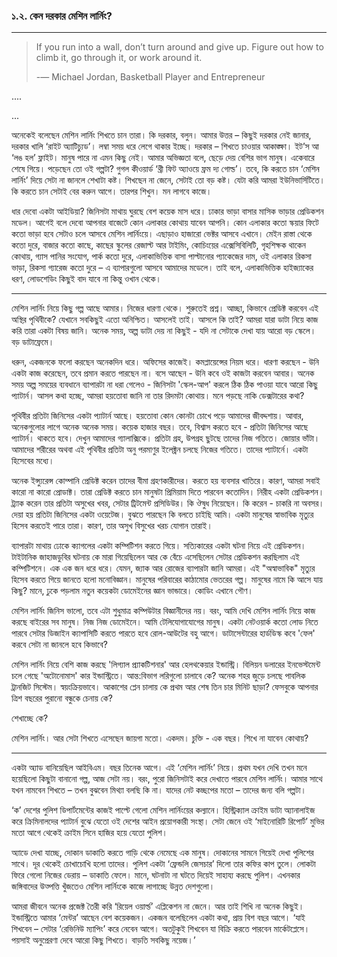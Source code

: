 ### ১.২. কেন দরকার মেশিন লার্নিং?

---

> If you run into a wall, don’t turn around and give up. Figure out how to climb it, go through it, or work around it.
>
> -— Michael Jordan, Basketball Player and Entrepreneur

....

...



অনেকেই বলেছেন মেশিন লার্নিং শিখতে চান তারা। কি দরকার, বলুন। আমার উত্তর – কিছুই দরকার নেই জানার, দরকার খালি ‘রাইট অ্যাটিচ্যুড’। লম্বা সময় ধরে লেগে থাকার ইচ্ছে। দরকার – শিখতে চাওয়ার আকাঙ্ক্ষা। ইট’স আ ‘লঙ হল’ ফ্লাইট। মানুষ পারে না এমন কিছু নেই। আমার অভিজ্ঞতা বলে, ছেড়ে দেয় বেশির ভাগ মানুষ। একেবারে শেষে গিয়ে। পড়েছেন তো ওই গল্পটা? গুগল কীওয়ার্ড ‘থ্রী ফিট অ্যাওয়ে ফ্রম দ্য গোল্ড’। তবে, কি করতে চান ‘মেশিন লার্নিং’ দিয়ে সেটা না জানলে শেখাটা কষ্ট। শিখছেন না জেনে, সেটাই তো বড় কষ্ট। যেটা করি আমরা ইউনিভার্সিটিতে। কি করতে চান সেটাই বের করুন আগে। তারপর শিখুন। মন লাগবে কাজে।

ধার দেবো একটা আইডিয়া? জিনিসটা মাথায় ঘুরছে বেশ কয়েক মাস ধরে। ঢাকার ভাড়া বাসার মাসিক ভাড়ার প্রেডিকশন মডেল। আগেই বলে দেবো আপনার বাজেটে কোন এলাকার কোথায় যাবেন আপনি। কোন এলাকার কতো স্কয়ার ফিটে কতো ভাড়া হবে সেটাও চলে আসবে মেশিন লার্নিংয়ে। এছাড়াও হাজারো ভেক্টর আসবে এখানে। মেইন রাস্তা থেকে কতো দুরে, বাজার কতো কাছে, কাছের স্কুলের রেজাল্ট আর টাইমিং, কোচিংয়ের এক্সেসিবিলিটি, গৃহশিক্ষক থাকেন কোথায়, গ্যাস পানির সংযোগ, পার্ক কতো দুরে, এলাকাভিত্তিক বাসা পাল্টানোর প্যাকেজের দাম, ওই এলাকার রিকসা ভাড়া, রিকসা গ্যারেজ কতো দুরে – এ ব্যাপারগুলো আসবে আমাদের মডেলে। তাই বলে, এলাকাভিত্তিক হাইজ্যাকের ধরণ, লোডশেডিং কিছুই বাদ যাবে না কিন্তু ওখান থেকে।

---

মেশিন লার্নিং নিয়ে কিছু গল্প আছে আমার। নিজের ধারণা থেকে। শুরুতেই প্রশ্ন। আচ্ছা, কিভাবে প্রেডিক্ট করবেন এই অস্থির পৃথিবীকে? যেখানে সবকিছুই এতো অনিশ্চিত। আসলেই তাই। আসলে কি তাই? আমরা যারা ডাটা নিয়ে কাজ করি তারা একটা বিষয় জানি। অনেক সময়, অল্প ডাটা দেয় না কিছুই - যদি না সেটাকে দেখা যায় আরো বড় স্কেলে। বড় ডাটাফ্রেমে।

ধরুন, একজনকে ফলো করছেন অনেকদিন ধরে। অফিসের কাজেই। কমপ্লায়েন্সের নিয়ম ধরে। ধারণা করছেন - উনি একটা কাজ করেছেন, তবে প্রমান করতে পারছেন না। বসে আছেন - উনি কবে ওই কাজটা করবেন আবার। অনেক সময় অল্প সময়ের ব্যবধানে ব্যাপারটা না ধরা গেলেও - জিনিসটা 'স্কেল-আপ' করলে ঠিক ঠিক পাওয়া যাবে আরো কিছু প্যাটার্ন। আসল কথা হচ্ছে, আমরা হয়তোবা জানি না তার রিদমটা কোথায়। মনে পড়ছে নাকি ডেক্সটারের কথা?

পৃথিবীর প্রতিটা জিনিসের একটা প্যাটার্ন আছে। হয়তোবা কোন কোনটা চোখে পড়ে আমাদের জীবদ্দশায়। আবার, অনেকগুলোর লাগে অনেক অনেক সময়। কয়েক হাজার বছর। তবে, বিশ্বাস করতে হবে - প্রতিটা জিনিসের আছে প্যাটার্ন। থাকতে হবে। দেখুন আমাদের গ্যালাক্সিকে। প্রতিটা গ্রহ, উপগ্রহ ছুটছে তাদের নিজ গতিতে। জোয়ার ভাঁটা। আমাদের শরীরের অথবা এই পৃথিবীর প্রতিটা অনু পরমাণুর ইলেক্ট্রন চলছে নিজের গতিতে। তাদের প্যাটার্নে। একটা হিসেবের মধ্যে।

অনেক ইন্স্যুরেন্স কোম্পানি প্রেডিক্ট করেন তাদের বীমা গ্রহণকারীদের। করতে হয় ব্যবসার খাতিরে। কারণ, আমরা সবাই কারো না কারো প্রোডাক্ট। তারা প্রেডিক্ট করতে চান মানুষটা প্রিমিয়াম দিতে পারবেন কতোদিন। নিরীহ একটা প্রেডিকশন। ট্র্যাক করেন তার প্রতিটা অসুখের খবর, সেটার ট্রিটমেন্ট প্রসিডিউর। কি ঔষুধ নিয়েছেন। কি করেন - চাকরি না অবসর। দেয়া হয় প্রতিটা জিনিসের একটা ওয়েটেজ। বুঝতে পারছেন কি বলতে চাইছি আমি। একটা মানুষের স্বাভাবিক মৃত্যুর হিসেব করতেই পারে তারা। কারণ, তার অসুখ বিসুখের খরচ যোগান তারাই।

ব্যাপারটা মাথায় ঢোকে ক্যাগলের একটা কম্পিটিশন করতে গিয়ে। সত্যিকারের একটা ঘটনা নিয়ে এই প্রেডিকশন। টাইটানিক জাহাজডুবির ঘটনায় কে মারা গিয়েছিলেন আর কে বেঁচে এসেছিলেন সেটার প্রেডিকশন করছিলাম এই কম্পিটিশনে। এক এক জন ধরে ধরে। যেমন, জ্যাক আর রোজের ব্যাপারটা জানি আমরা। এই "অস্বাভাবিক" মৃত্যুর হিসেব করতে গিয়ে জানতে হলো মনোবিজ্ঞান। মানুষের পরিবারের কাঠামোর ভেতরের গল্প। মানুষের নামে কি আসে যায় কিছু? মানে, ঢুকে পড়লাম নতুন কয়েকটা ডোমেইনের জ্ঞান ভান্ডারে। কোডিং এখানে গৌণ।

মেশিন লার্নিং জিনিস ভালো, তবে এটা শুধুমাত্র কম্পিউটার বিজ্ঞানীদের নয়। বরং, আমি দেখি মেশিন লার্নিং নিয়ে কাজ করছে বাইরের সব মানুষ। নিজ নিজ ডোমেইনে। আমি টেলিযোগাযোগের মানুষ। একটা নেটওয়ার্ক কতো লোড নিতে পারবে সেটার ডিজাইন ক্যাপাসিটি করতে পারতে হবে রোল-আউটের বহু আগে। ডাটাসেন্টারের হার্ডডিস্ক কবে 'ফেল' করবে সেটা না জানলে হবে কিভাবে?

মেশিন লার্নিং নিয়ে বেশি কাজ করছে 'লিগ্যাল প্র্যাকটিশনার' আর হেলথকেয়ার ইন্ডাস্ট্রি। বিলিয়ন ডলারের ইনভেস্টমেন্ট চলে গেছে 'অটোনোমাস' কার ইন্ডাস্ট্রিতে। আন্ত:বিভাগ লরিগুলো চালাবে কে? অনেক শহর জুড়ে চলছে পাবলিক ট্রানজিট সিস্টেম। স্বয়ংক্রিয়ভাবে। আকাশের প্লেন চালায় কে প্রথম আর শেষ তিন চার মিনিট ছাড়া? ফেসবুকে আপনার ত্রিশ বছরের পুরানো বন্ধুকে চেনায় কে?

শেখাচ্ছে কে?

মেশিন লার্নিং। আর সেটা শিখতে এসেছেন জায়গা মতো। একদম। চুক্তি - এক বছর। শিখে না যাবেন কোথায়?

---

একটা অ্যাড বানিয়েছিল আইবিএম। বছর তিনেক আগে। এই ‘মেশিন লার্নিং’ নিয়ে। প্রথম যখন দেখি তখন মনে হয়েছিলো কিছুটা বানানো গল্প, আজ সেটা নয়। বরং, পুরো জিনিসটাই করে দেখাতে পারবে মেশিন লার্নিং। আমার সাথে যখন নামবেন শিখতে – তখন বুঝবেন মিথ্যা বলছি কি না। যাদের নেট কচ্ছপের মতো – তাদের জন্য বলি গল্পটা।

‘ক’ দেশের পুলিশ ডিপার্টমেন্টের কাজই পাল্টে গেলো মেশিন লার্নিংয়ের কল্যানে। হিস্ট্রিক্যাল ক্রাইম ডাটা অ্যানালাইজ করে ক্রিমিনালদের প্যাটার্ন বুঝে যেতো ওই দেশের আইন প্রয়োগকারী সংস্থা। সেটা জেনে ওই ‘মাইনোরিটি রিপোর্ট’ মুভির মতো আগে থেকেই ক্রাইম সিনে হাজির হয়ে যেতো পুলিশ।

অ্যাডে দেখা যাচ্ছে, দোকান ডাকাতি করতে গাড়ি থেকে নেমেছে এক মানুষ। দোকানের সামনে গিয়েই দেখা পুলিশের সাথে। দূর থেকেই চোখাচোখি হলো তাদের। পুলিশ একটা ‘ফ্রেন্ডলি জেসচার’ দিলো তার কফির কাপ তুলে। লোকটা ফিরে গেলো নিজের ডেরায় – ডাকাতি ফেলে। মানে, ঘটনাটা না ঘটতে দিয়েই সাহায্য করছে পুলিশ। এখনকার জঙ্গিবাদের উত্পত্তি খুঁজতেও মেশিন লার্নিংকে কাজে লাগাচ্ছে উন্নত দেশগুলো।

আমরা জীবনে অনেক প্রজেক্ট তৈরী করি ‘রিয়েল ওয়ার্ল্ড’ এপ্লিকেশন না জেনে। আর তাই শিখি না অনেক কিছুই। ইন্ডাস্ট্রিতে আমার ‘মেন্টর’ আছেন বেশ কয়েকজন। একজন বলেছিলেন একটা কথা, প্রায় বিশ বছর আগে। ‘যাই শিখবেন – সেটার ‘রেভিনিউ ম্যাপিং’ করে নেবেন আগে। অতটুকুই শিখবেন যা বিক্রি করতে পারবেন মার্কেটপ্লেসে। পয়সাই অনুপ্রেরণা দেবে আরো কিছু শিখতে। বাড়তি সবকিছু নয়েজ।’

